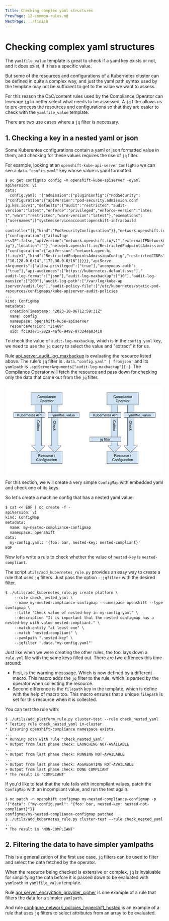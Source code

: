 ```yaml
---
Title: Checking complex yaml structures
PrevPage: 12-common-rules.md
NextPage: ../finish
---
```


Checking complex yaml structures
====================

The `yamlfile_value` template is great to check if a yaml key exists or not,
and it does exist, if it has a specific value.

But some of the resources and configurations of a Kubernetes cluster can be
defined in quite a complex way, and just the yaml path syntax used by the
template may not be sufficient to get to the value we want to assess.

For this reason the CaC/content rules used by the Compliance Operator can
leverage [`jq`](https://jqlang.github.io/jq/) to better select what needs to be assessed.
A `jq` filter allows us to pre-process the resources and configurations so that
they are easier to check with the `yamlfile_value` template.

There are two use cases where a `jq` filter is necessary.

## 1. Checking a key in a nested yaml or json

Some Kuberentes configurations contain a yaml or json formatted value in them,
and checking for these values requires the use of `jq` filter.

For example, looking at an `openshift-kube-api-server` `ConfigMap` we can see
a `data."config.yaml"` key whose value is yaml formatted.

```
$ oc get configmap config -n openshift-kube-apiserver -oyaml
apiVersion: v1
data:
  config.yaml: '{"admission":{"pluginConfig":{"PodSecurity":{"configuration":{"apiVersion":"pod-security.admission.conf
ig.k8s.io/v1","defaults":{"audit":"restricted","audit-version":"latest","enforce":"privileged","enforce-version":"lates
t","warn":"restricted","warn-version":"latest"},"exemptions":{"usernames":["system:serviceaccount:openshift-infra:build
-controller"]},"kind":"PodSecurityConfiguration"}},"network.openshift.io/ExternalIPRanger":{"configuration":{"allowIngr
essIP":false,"apiVersion":"network.openshift.io/v1","externalIPNetworkCIDRs":null,"kind":"ExternalIPRangerAdmissionConf
ig"},"location":""},"network.openshift.io/RestrictedEndpointsAdmission":{"configuration":{"apiVersion":"network.openshi
ft.io/v1","kind":"RestrictedEndpointsAdmissionConfig","restrictedCIDRs":["10.128.0.0/14","172.30.0.0/16"]}}}},"apiServe
rArguments":{"allow-privileged":["true"],"anonymous-auth":["true"],"api-audiences":["https://kubernetes.default.svc"],"
audit-log-format":["json"],"audit-log-maxbackup":["10"],"audit-log-maxsize":["200"],"audit-log-path":["/var/log/kube-ap
iserver/audit.log"],"audit-policy-file":["/etc/kubernetes/static-pod-resources/configmaps/kube-apiserver-audit-policies
...
kind: ConfigMap
metadata:
  creationTimestamp: "2023-10-06T12:59:31Z"
  name: config
  namespace: openshift-kube-apiserver
  resourceVersion: "21469"
  uid: fc192e71-282a-4af6-9492-87324ea83410
```

To check the value of `audit-log-maxbackup`, which is in the `config.yaml` key,
we need to use the `jq` query to select the value and "extract" it for us.

Rule [api_server_audit_log_maxbackup](https://github.com/ComplianceAsCode/content/blob/master/applications/openshift/api-server/api_server_audit_log_maxbackup/rule.yml)
is evaluating the resource listed above.
The rule's `jq` filter is `.data."config.yaml" | fromjson'` and its `yamlpath` is `.apiServerArguments["audit-log-maxbackup"][:]`.
The Compliance Operator will fetch the resource and pass down for checking only the data that came out from the `jq` filter.

![Diagram of resource colection and check with and without a jq filter](images/jqfilter_preprocessing.png)

For this section, we will create a very simple `ConfigMap` with embedded yaml and check one of its keys.

So let's create a machine config that has a nested yaml value:
```
$ cat << EOF | oc create -f -
apiVersion: v1
kind: ConfigMap
metadata:
  name: my-nested-compliance-configmap
  namespace: openshift
data:
  my-config.yaml: '{foo: bar, nested-key: nested-compliant}'
EOF
```

Now let's write a rule to check whether the value of `nested-key` is `nested-compliant`.

The script `utils/add_kubernetes_rule.py` provides an easy way to create a rule that uses `jq` filters.
Just pass the option `--jqfilter` with the desired filter.
```
$ ./utils/add_kubernetes_rule.py create platform \
    --rule check_nested_yaml \
    --name my-nested-compliance-configmap --namespace openshift --type configmap \
    --title "Check value of nested-key in my-config-yaml" \
    --description "It is important that the nested configmap has a nested-key with value nested-compliant." \
    --match-entity "at least one" \
    --match "nested-compliant" \
    --yamlpath ".nested-key" \
    --jqfilter '.data."my-config.yaml"'
```

Just like when we were creating the other rules, the tool lays down a `rule.yml` file with the same keys filled out.
There are two diffences this time around:
* First, is the warning messsage. Which is now defined by a different macro.
  This macro adds the `jq` filter to the rule, which is parsed by the operator when collecting the resource.
* Second difference is the `filepath` key in the template, which is define with the help of macro too.
  This macro ensures that a unique `filepath` is set for this resource when it is collected.

You can test the rule with:
```
$ ./utils/add_platform_rule.py cluster-test --rule check_nested_yaml
* Testing rule check_nested_yaml in-cluster
* Ensuring openshift-compliance namespace exists.
...
* Running scan with rule 'check_nested_yaml'
> Output from last phase check: LAUNCHING NOT-AVAILABLE
...
> Output from last phase check: RUNNING NOT-AVAILABLE
...
> Output from last phase check: AGGREGATING NOT-AVAILABLE
> Output from last phase check: DONE COMPLIANT
* The result is 'COMPLIANT'
```

If you'd like to test that the rule fails with incompliant values, patch the `ConfigMap` with an incompliant value, and run the test again.
```
$ oc patch -n openshift configmap my-nested-compliance-configmap -p '{"data": {"my-config.yaml": "{foo: bar, nested-key: nested-not-compliant}"}}
configmap/my-nested-compliance-configmap patched
$ ./utils/add_kubernetes_rule.py cluster-test --rule check_nested_yaml
...
* The result is 'NON-COMPLIANT'
```

## 2. Filtering the data to have simpler yamlpaths

This is a generalization of the first use case, `jq` filters can be used to filter and select the data
fetched by the operator.

When the resource being checked is extensive or complex, `jq` is invaluable for simplifying the data before it is
passed down to be evaluated with `yamlpath` in `yamlfile_value` template.

Rule [api_server_encryption_provider_cipher](https://github.com/ComplianceAsCode/content/blob/master/applications/openshift/api-server/api_server_encryption_provider_cipher/rule.yml)
is one example of a rule that filters the data for a simpler `yamlpath`.

And rule [configure_network_policies_hypershift_hosted](https://github.com/ComplianceAsCode/content/blob/master/applications/openshift/networking/configure_network_policies_hypershift_hosted/rule.yml)
is an example of a rule that uses `jq` filters to select attributes from an array to be evaluated.

